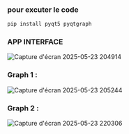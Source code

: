 ### pour excuter le code 

```js
pip install pyqt5 pyqtgraph
```

### APP INTERFACE 
![Capture d'écran 2025-05-23 204914](https://github.com/user-attachments/assets/2ed48dc8-a80f-45ae-b437-3221f2fa2082)
### Graph 1 : 
![Capture d'écran 2025-05-23 205244](https://github.com/user-attachments/assets/534e6263-b200-4d4c-92fb-d89118620664)
### Graph 2 : 
![Capture d'écran 2025-05-23 220306](https://github.com/user-attachments/assets/f3086e1a-7493-4d43-a430-c5c93359cb41)
